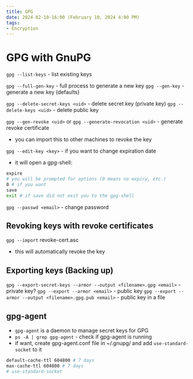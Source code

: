 ```yaml
---
title: GPG
date: 2024-02-10-16:00 (February 10, 2024 4:00 PM)
tags:
- Encryption
---
```


# GPG with GnuPG

`gpg --list-keys` - list existing keys

`gpg --full-gen-key` - full process to generate a new key
`gpg --gen-key` - generate a new key (defaults)

`gpg --delete-secret-keys <uid>` - delete secret key (private key)
`gpg --delete-keys <uid>` - delete public key

`gpg --gen-revoke <uid>` or `gpg --generate-revocation <uid>` - generate revoke certificate
  - you can import this to other machines to revoke the key

`gpg --edit-key <key>` - if you want to change expiration date
  - it will open a gpg-shell:
  ```bash
  expire
  # you will be prompted for options (0 means no expiry, etc.)
  0 # if you want
  save
  exit # if save did not exit you to the gpg-shell
  ```

`gpg --passwd <email>` - change password

## Revoking keys with revoke certificates
`gpg --import` revoke-cert.asc
- this will automatically revoke the key

## Exporting keys (Backing up)
`gpg --export-secret-keys --armor --output <filename>.gpg <email>` - private key?
`gpg --export --armor <email>` - public key
`gpg --export --armor --output <filename>.gpg.pub <email>` - public key in a file

## gpg-agent
- `gpg-agent` is a daemon to manage secret keys for GPG
- `ps -A | grep gpg-agent` - check if gpg-agent is running
- if want, create gpg-agent.conf file in ~/.gnupg/ and add `use-standard-socket` to it
```bash
default-cache-ttl 604800 # 7 days
max-cache-ttl 604800 # 7 days
# use-standard-socket
```
